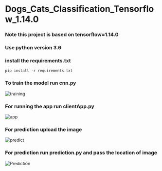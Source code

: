 # Dogs_Cats_Classification_Tensorflow_1.14.0
### Note this project is based on tensorflow=1.14.0
### Use python version 3.6
### install the requirements.txt
```
pip install -r requirements.txt
```
### To train the model run cnn.py
![training](https://user-images.githubusercontent.com/88229259/216297731-d105cc2b-f959-4f32-8d5a-d7be53c2bfd9.PNG)

### For running the app run clientApp.py
![app](https://user-images.githubusercontent.com/88229259/216305951-23982335-46be-489b-892d-a4264ee2e1b1.PNG)

### For prediction upload the image
![predict](https://user-images.githubusercontent.com/88229259/216305995-6e439b42-dbe5-4752-a671-6f0043bd9549.PNG)


### For prediction run prediction.py and pass the location of image
![Prediction](https://user-images.githubusercontent.com/88229259/216297915-fff39d45-5612-41fe-8b93-af1c7ff472b2.PNG)


